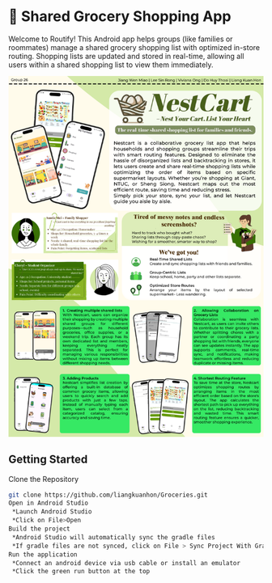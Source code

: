 # **🛒 Shared Grocery Shopping App**


Welcome to Routify! This Android app helps groups (like families or roommates)
manage a shared grocery shopping list with optimized in-store routing. Shopping lists 
are updated and stored in real-time, allowing all users within a shared shopping list to 
view them immediately.  

![img.png](images/ISP%20Poster.png)

## Getting Started

Clone the Repository
   ```bash
   git clone https://github.com/liangkuanhon/Groceries.git
Open in Android Studio
    *Launch Android Studio
    *Click on File>Open
Build the project
    *Android Studio will automatically sync the gradle files
    *If gradle files are not synced, click on File > Sync Project With Gradle Files (Shortcut: Ctrl + Shift + O)
Run the application
    *Connect an android device via usb cable or install an emulator
    *Click the green run button at the top


